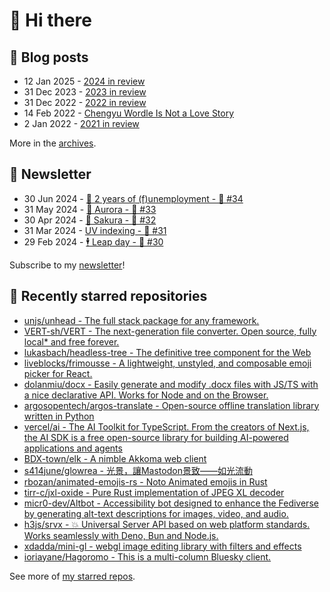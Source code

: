 # 👋 Hi there

## 📝 Blog posts

<!-- feed start -->
- 12 Jan 2025 - [2024 in review](https://cheeaun.com/blog/2025/01/2024-in-review/)
- 31 Dec 2023 - [2023 in review](https://cheeaun.com/blog/2023/12/2023-in-review/)
- 31 Dec 2022 - [2022 in review](https://cheeaun.com/blog/2022/12/2022-in-review/)
- 14 Feb 2022 - [Chengyu Wordle Is Not a Love Story](https://cheeaun.com/blog/2022/02/chengyu-wordle-is-not-a-love-story/)
- 2 Jan 2022 - [2021 in review](https://cheeaun.com/blog/2022/01/2021-in-review/)
<!-- feed end -->

More in the [archives](https://cheeaun.com/blog/archives/).

## 📰 Newsletter

<!-- newsletter start -->
- 30 Jun 2024 - [🎂 2 years of (f)unemployment - 🥫 #34](https://cheeaun.substack.com/p/2-years-of-funemployment-34)
- 31 May 2024 - [🌌 Aurora - 🥫 #33](https://cheeaun.substack.com/p/aurora-33)
- 30 Apr 2024 - [🌸 Sakura - 🥫 #32](https://cheeaun.substack.com/p/sakura-32)
- 31 Mar 2024 - [UV indexing - 🥫 #31](https://cheeaun.substack.com/p/uv-indexing-31)
- 29 Feb 2024 - [🕴️ Leap day - 🥫 #30](https://cheeaun.substack.com/p/leap-day-30)
<!-- newsletter end -->

Subscribe to my [newsletter](https://cheeaun.substack.com/)!

## 🌟 Recently starred repositories

<!-- starred repos start -->
- [unjs/unhead - The full stack <head> package for any framework.](https://github.com/unjs/unhead)
- [VERT-sh/VERT - The next-generation file converter. Open source, fully local* and free forever.](https://github.com/VERT-sh/VERT)
- [lukasbach/headless-tree - The definitive tree component for the Web](https://github.com/lukasbach/headless-tree)
- [liveblocks/frimousse - A lightweight, unstyled, and composable emoji picker for React.](https://github.com/liveblocks/frimousse)
- [dolanmiu/docx - Easily generate and modify .docx files with JS/TS with a nice declarative API. Works for Node and on the Browser.](https://github.com/dolanmiu/docx)
- [argosopentech/argos-translate - Open-source offline translation library written in Python](https://github.com/argosopentech/argos-translate)
- [vercel/ai - The AI Toolkit for TypeScript. From the creators of Next.js, the AI SDK is a free open-source library for building AI-powered applications and agents ](https://github.com/vercel/ai)
- [BDX-town/elk - A nimble Akkoma web client](https://github.com/BDX-town/elk)
- [s414june/glowrea - 光景，讓Mastodon景致——如光流動](https://github.com/s414june/glowrea)
- [rbozan/animated-emojis-rs - Noto Animated emojis in Rust](https://github.com/rbozan/animated-emojis-rs)
- [tirr-c/jxl-oxide - Pure Rust implementation of JPEG XL decoder](https://github.com/tirr-c/jxl-oxide)
- [micr0-dev/Altbot - Accessibility bot designed to enhance the Fediverse by generating alt-text descriptions for images, video, and audio.](https://github.com/micr0-dev/Altbot)
- [h3js/srvx - 💥 Universal Server API based on web platform standards. Works seamlessly with Deno, Bun and Node.js.](https://github.com/h3js/srvx)
- [xdadda/mini-gl - webgl image editing library with filters and effects ](https://github.com/xdadda/mini-gl)
- [ioriayane/Hagoromo - This is a multi-column Bluesky client.](https://github.com/ioriayane/Hagoromo)
<!-- starred repos end -->

See more of [my starred repos](https://github.com/stars/cheeaun/).
